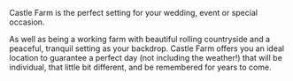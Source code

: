 Castle Farm is the perfect setting for your wedding, event or special occasion.

As well as being a working farm with beautiful rolling countryside and a peaceful, tranquil setting as your backdrop. Castle Farm offers you an ideal location to guarantee a perfect day (not including the weather!) that will be individual, that little bit different, and be remembered for years to come. 